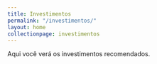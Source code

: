 ```yaml
---
title: Investimentos
permalink: "/investimentos/"
layout: home
collectionpage: investimentos
---
```


Aqui você verá os investimentos recomendados.
